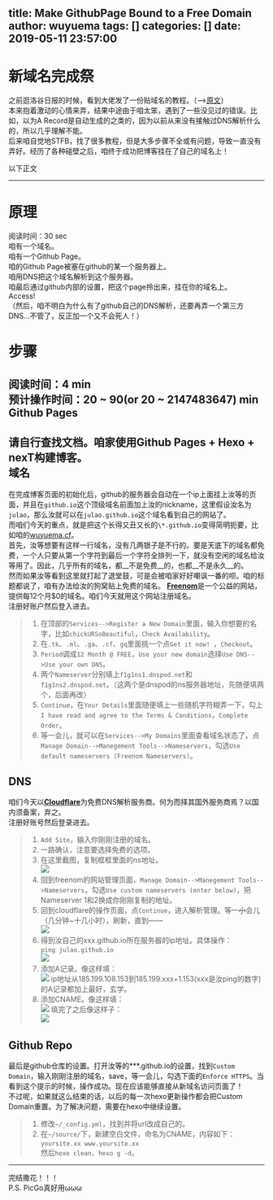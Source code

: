 title: Make GithubPage Bound to a Free Domain
author: wuyuema
tags: []
categories: []
date: 2019-05-11 23:57:00
---
新域名完成祭  
===
<!--more-->  
之前逛洛谷日报的时候，看到大佬发了一份贴域名的教程。（-->[原文](https://www.cokemine.com/wp-hxo.html)）  
本来抱着激动的心情来弄，结果中途由于咱太笨，遇到了一些没见过的错误。比如，以为A Record是自动生成的之类的，因为以前从来没有接触过DNS解析什么的，所以几乎理解不能。  
后来咱自觉地STFB，找了很多教程，但是大多步骤不全或有问题，导致一直没有弄好。经历了各种碰壁之后，咱终于成功把博客挂在了自己的域名上！  
  
以下正文  
***
原理  
===
阅读时间：30 sec  
咱有一个域名。  
咱有一个Github Page。  
咱的Github Page被塞在github的某一个服务器上。  
咱用DNS把这个域名解析到这个服务器。  
咱最后通过github内部的设置，把这个page拎出来，挂在你的域名上。  
Access!  
（然后，咱不明白为什么有了github自己的DNS解析，还要再弄一个第三方DNS...不管了，反正加一个又不会死人！）

步骤 
===
阅读时间：4 min  
预计操作时间：20 ~ 90(or 20 ~ 2147483647) min
Github Pages  
---
请自行查找文档。咱家使用Github Pages + Hexo + nexT构建博客。  
域名  
---
在完成博客页面的初始化后，github的服务器会自动在一个ip上面挂上汝等的页面，并且在`github.io`这个顶级域名前面加上汝的nickname，这里假设汝名为`julao`，那么汝就可以在`julao.github.io`这个域名看到自己的网站了。  
而咱们今天的重点，就是把这个长得又丑又长的`\*.github.io`变得简明扼要，比如咱的[wuyuema.cf](https://wuyuema.cf)。  
首先，汝等想要有这样一行域名，没有几两银子是不行的。要是天底下的域名都免费，一个人只要从第一个字符到最后一个字符全排列一下，就没有空闲的域名给汝等用了。因此，几乎所有的域名，都__不是免费__的，也都__不是永久__的。  
然而如果汝等看到这里就打起了退堂鼓，可是会被咱家好好嘲讽一番的呗。咱的标题都说了，咱有办法给汝的狗窝贴上免费的域名。 
[__Freenom__](https://www.freenom.com)是一个公益的网站，提供每12个月$0的域名。咱们今天就用这个网站注册域名。  
注册好账户然后登入进去。  
> 1. 在顶部的`Services-->Register a New Domain`里面，输入你想要的名字，比如`chickURSoBeautiful`，`Check Availability`。  
> 2. 在`.tk`、`.ml`、`.ga`、`.cf`、`gq`里面挑一个点`Get it now! `，`Checkout`。  
> 3. `Period`调成`12 Month @ FREE`，`Use your new domain`选择`Use DNS-->Use your own DNS`。  
> 4. 两个`Nameserver`分别填上`f1g1ns1.dnspod.net`和`f1g1ns2.dnspod.net`。（这两个是dnspod的ns服务器地址，先随便填两个，后面再改）  
> 5. `Continue`，在`Your Details`里面随便填上一些随机字符糊弄一下，勾上`I have read and agree to the Terms & Conditions`，`Complete Order`。  
> 6. 等一会儿，就可以在`Services-->My Domains`里面查看域名状态了。点`Manage Domain-->Manegement Tools-->Nameservers`，勾选`Use default nameservers (Freenom Nameservers)`。  

DNS  
---
咱们今天以[__Cloudflare__](www.cloudflare.com)为免费DNS解析服务商。何为而择其国外服务商焉？以国内须备案，弃之。  
注册好账号然后登录进去。  
> 1. `Add Site`，输入你刚刚注册的域名。  
> 2. 一路确认，注意要选择免费的选项。  
> 3. 在这里截图，复制框框里面的ns地址。  
![](https://ws1.sinaimg.cn/large/69bcb682gy1g2yvul93epj20nu0fy43t.jpg)  
> 4. 回到freenom的网站管理页面，`Manage Domain-->Manegement Tools-->Nameservers`，勾选`Use custom nameservers (enter below)`，把Nameserver 1和2换成你刚刚复制的地址。  
> 5. 回到cloudflare的操作页面，点`Continue`，进入解析管理。等一~~小~~会儿（几分钟~十几小时），刷新，直到——  
![](https://ws1.sinaimg.cn/large/69bcb682gy1g2yvukx8ryj20lt03iab2.jpg)  
> 6. 得到汝自己的xxx.github.io所在服务器的ip地址。具体操作：  
`ping julao.github.io`  </br>
![](https://ws1.sinaimg.cn/large/69bcb682gy1g2yvukr3nzj20el01fmxr.jpg)  
> 7. 添加A记录。像这样填：  
![](https://ws1.sinaimg.cn/large/69bcb682gy1g2yvul0v6hj20s406jju7.jpg)  ip地址从185.199.108.153到185.199.xxx+1.153(xxx是汝ping的数字)的A记录都加上最好，玄学。  
> 8. 添加CNAME。像这样填：  
![](https://ws1.sinaimg.cn/large/69bcb682gy1g2yvuknxvxj20s701oq3g.jpg)  填完了之后像这样子：  
![](https://ws1.sinaimg.cn/large/69bcb682gy1g2yvul4ph6j20t60afq5x.jpg)

Github Repo  
---
最后是github仓库的设置。打开汝等的\*\*\*.github.io的设置，找到`Custom Domain`，输入刚刚注册的域名，save，等一会儿，勾选下面的`Enforce HTTPS`。当看到这个提示的时候，操作成功。现在应该能够直接从新域名访问页面了！  
不过呢，如果就这么结束的话，以后的每一次hexo更新操作都会把Custom Domain重置。为了解决问题，需要在hexo中继续设置。  
> 1. 修改`~/_config.yml`，找到并将url改成自己的。
> 2. 在`~/source/`下，新建空白文件，命名为CNAME，内容如下：  
	```
	yoursite.xx
	www.yoursite.xx
	```  
然后`hexo clean`、`hexo g -d`。

***

完结撒花！！！  
P.S. PicGo真好用ωωω